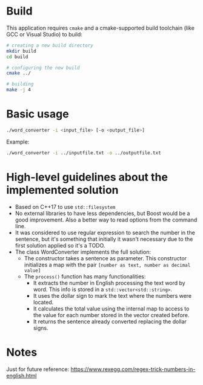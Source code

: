 # Build

This application requires `cmake` and a cmake-supported build toolchain (like GCC
or Visual Studio) to build:

```sh
# creating a new build directory
mkdir build
cd build

# configuring the new build
cmake ../

# building
make -j 4
```

# Basic usage

```sh
./word_converter -i <input_file> [-o <output_file>]
```

Example:

```sh
./word_converter -i ../inputfile.txt -o ../outputfile.txt
```

# High-level guidelines about the implemented solution

- Based on C++17 to use `std::filesystem`
- No external libraries to have less dependencies, but Boost would be a good improvement. Also a better way to read options from the command line.
- It was considered to use regular expression to search the number in the sentence, but it's something that initially it wasn't necessary due to the first solution applied so it's a TODO.
- The class WordConverter implements the full solution:
	- The constructor takes a sentence as parameter. This constructor initializes a map with the pair `[number as text, number as decimal value]`
	- The `process()` function has many functionalities:
		- It extracts the number in English processing the text word by word. This info is stored in a `std::vector<std::string>`.
		- It uses the dollar sign to mark the text where the numbers were located.
		- It calculates the total value using the internal map to access to the value for each number stored in the vector created before.
		- It returns the sentence already converted replacing the dollar signs. 

# Notes

Just for future reference: https://www.rexegg.com/regex-trick-numbers-in-english.html 
